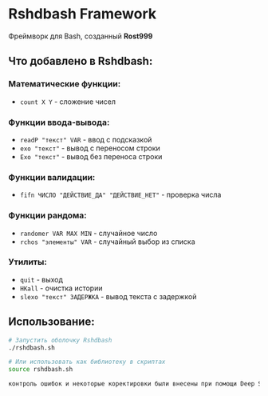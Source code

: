 
# Rshdbash Framework

Фреймворк для Bash, созданный **Rost999**

## Что добавлено в Rshdbash:

### Математические функции:
- `count X Y` - сложение чисел

### Функции ввода-вывода:
- `readP "текст" VAR` - ввод с подсказкой
- `exo "текст"` - вывод с переносом строки
- `Exo "текст"` - вывод без переноса строки

### Функции валидации:
- `fifn ЧИСЛО "ДЕЙСТВИЕ_ДА" "ДЕЙСТВИЕ_НЕТ"` - проверка числа

### Функции рандома:
- `randomer VAR MAX MIN` - случайное число
- `rchos "элементы" VAR` - случайный выбор из списка

### Утилиты:
- `quit` - выход
- `HKall` - очистка истории
- `slexo "текст" ЗАДЕРЖКА` - вывод текста с задержкой

## Использование:

```bash
# Запустить оболочку Rshdbash
./rshdbash.sh

# Или использовать как библиотеку в скриптах
source rshdbash.sh

контроль ошибок и некоторые коректировки были внесены при помощи Deep Seek спасибо ему большое.
